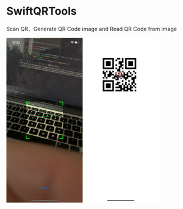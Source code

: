 # SwiftQRTools
Scan QR、Generate QR Code image and Read QR Code from image

<img src="https://raw.githubusercontent.com/archerLj/SwiftQRTools/master/pics/scanPage.PNG" width= "200"/><img src="https://raw.githubusercontent.com/archerLj/SwiftQRTools/master/pics/qrPage.PNG" width= "200"/>

